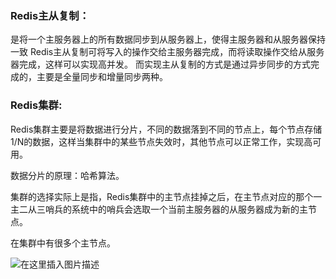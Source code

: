 ### Redis主从复制：

是将一个主服务器上的所有数据同步到从服务器上，使得主服务器和从服务器保持一致
Redis主从复制可将写入的操作交给主服务器完成，而将读取操作交给从服务器完成，这样可以实现高并发。
而实现主从复制的方式是通过异步同步的方式完成的，主要是全量同步和增量同步两种。

### Redis集群:

Redis集群主要是将数据进行分片，不同的数据落到不同的节点上，每个节点存储1/N的数据，这样当集群中的某些节点失效时，其他节点可以正常工作，实现高可用。

数据分片的原理：哈希算法。

集群的选择实际上是指，Redis集群中的主节点挂掉之后，在主节点对应的那个一主二从三哨兵的系统中的哨兵会选取一个当前主服务器的从服务器成为新的主节点。

在集群中有很多个主节点。

![在这里插入图片描述](https://img-blog.csdnimg.cn/9574a42bd8f6408794949dce1fe5763d.png)
